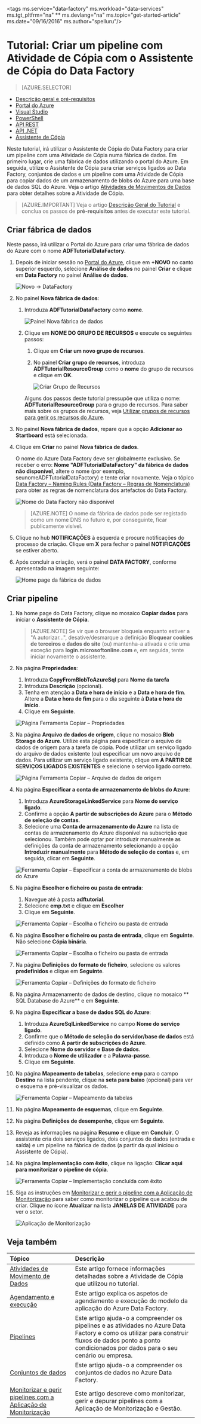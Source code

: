 <properties 
    pageTitle="Tutorial: Criar um pipeline com o Assistente de Cópia" 
    description="Neste tutorial, irá criar um pipeline do Azure Data Factory com uma Atividade de Cópia com o Assistente de Cópia suportado pelo Data Factory" 
    services="data-factory" 
    documentationCenter="" 
    authors="spelluru" 
    manager="jhubbard" 
    editor="monicar"/>

<tags 
    ms.service="data-factory" 
    ms.workload="data-services" 
    ms.tgt_pltfrm="na" **
    ms.devlang="na" 
    ms.topic="get-started-article" 
    ms.date="09/16/2016" 
    ms.author="spelluru"/>


# Tutorial: Criar um pipeline com Atividade de Cópia com o Assistente de Cópia do Data Factory
> [AZURE.SELECTOR]
- [Descrição geral e pré-requisitos](data-factory-copy-data-from-azure-blob-storage-to-sql-database.md)
- [Portal do Azure](data-factory-copy-activity-tutorial-using-azure-portal.md)
- [Visual Studio](data-factory-copy-activity-tutorial-using-visual-studio.md)
- [PowerShell](data-factory-copy-activity-tutorial-using-powershell.md)
- [API REST](data-factory-copy-activity-tutorial-using-rest-api.md)
- [API .NET](data-factory-copy-activity-tutorial-using-dotnet-api.md)
- [Assistente de Cópia](data-factory-copy-data-wizard-tutorial.md)

Neste tutorial, irá utilizar o Assistente de Cópia do Data Factory para criar um pipeline com uma Atividade de Cópia numa fábrica de dados. Em primeiro lugar, crie uma fábrica de dados utilizando o portal do Azure. Em seguida, utilize o Assistente de Cópia para criar serviços ligados ao Data Factory, conjuntos de dados e um pipeline com uma Atividade de Cópia para copiar dados de um armazenamento de blobs do Azure para uma base de dados SQL do Azure. Veja o artigo [Atividades de Movimentos de Dados](data-factory-data-movement-activities.md) para obter detalhes sobre a Atividade de Cópia. 

> [AZURE.IMPORTANT] Veja o artigo [Descrição Geral do Tutorial](data-factory-copy-data-from-azure-blob-storage-to-sql-database.md) e conclua os passos de **pré-requisitos** antes de executar este tutorial.

## Criar fábrica de dados
Neste passo, irá utilizar o Portal do Azure para criar uma fábrica de dados do Azure com o nome **ADFTutorialDataFactory**.

1.  Depois de iniciar sessão no [Portal do Azure](https://portal.azure.com), clique em **+NOVO** no canto superior esquerdo, selecione **Análise de dados** no painel **Criar** e clique em **Data Factory** no painel **Análise de dados**. 

    ![Novo -> DataFactory](./media/data-factory-copy-data-wizard-tutorial/new-data-factory-menu.png)

6. No painel **Nova fábrica de dados**:
    1. Introduza **ADFTutorialDataFactory** como **nome**. 
    
        ![Painel Nova fábrica de dados](./media/data-factory-copy-data-wizard-tutorial/getstarted-new-data-factory.png)
    2. Clique em **NOME DO GRUPO DE RECURSOS** e execute os seguintes passos:
        1. Clique em **Criar um novo grupo de recursos**.
        2. No painel **Criar grupo de recursos**, introduza **ADFTutorialResourceGroup** como o **nome** do grupo de recursos e clique em **OK**. 

            ![Criar Grupo de Recursos](./media/data-factory-copy-data-wizard-tutorial/create-new-resource-group.png)

        Alguns dos passos deste tutorial pressupõe que utiliza o nome: **ADFTutorialResourceGroup** para o grupo de recursos. Para saber mais sobre os grupos de recursos, veja [Utilizar grupos de recursos para gerir os recursos do Azure](../resource-group-overview.md).  
7. No painel **Nova fábrica de dados**, repare que a opção **Adicionar ao Startboard** está selecionada.
8. Clique em **Criar** no painel **Nova fábrica de dados**.

    O nome do Azure Data Factory deve ser globalmente exclusivo. Se receber o erro: **Nome "ADFTutorialDataFactory" da fábrica de dados não disponível**, altere o nome (por exemplo, seunomeADFTutorialDataFactory) e tente criar novamente. Veja o tópico [Data Factory – Naming Rules (Data Factory – Regras de Nomenclatura)](data-factory-naming-rules.md) para obter as regras de nomenclatura dos artefactos do Data Factory.  
     
    ![Nome do Data Factory não disponível](./media/data-factory-copy-data-wizard-tutorial/getstarted-data-factory-not-available.png)
    
    > [AZURE.NOTE] O nome da fábrica de dados pode ser registado como um nome DNS no futuro e, por conseguinte, ficar publicamente visível.  

9. Clique no hub **NOTIFICAÇÕES** à esquerda e procure notificações do processo de criação. Clique em **X** para fechar o painel **NOTIFICAÇÕES** se estiver aberto. 
10. Após concluir a criação, verá o painel **DATA FACTORY**, conforme apresentado na imagem seguinte:

    ![Home page da fábrica de dados](./media/data-factory-copy-data-wizard-tutorial/getstarted-data-factory-home-page.png)

## Criar pipeline

1. Na home page do Data Factory, clique no mosaico **Copiar dados** para iniciar o **Assistente de Cópia**. 

    > [AZURE.NOTE] Se vir que o browser bloqueia enquanto estiver a "A autorizar…", desative/desmarque a definição **Bloquear cookies de terceiros e dados do site** (ou) mantenha-a ativada e crie uma exceção para **login.microsoftonline.com** e, em seguida, tente iniciar novamente o assistente.
2. Na página **Propriedades**:
    1. Introduza **CopyFromBlobToAzureSql** para **Nome da tarefa**
    2. Introduza **Descrição** (opcional).
    3. Tenha em atenção a **Data e hora de início** e a **Data e hora de fim**. Altere a **Data e hora de fim** para o dia seguinte à **Data e hora de início**. 
    3. Clique em **Seguinte**.  

    ![Página Ferramenta Copiar – Propriedades](./media/data-factory-copy-data-wizard-tutorial/copy-tool-properties-page.png) 
3. Na página **Arquivo de dados de origem**, clique no mosaico **Blob Storage do Azure**. Utilize esta página para especificar o arquivo de dados de origem para a tarefa de cópia. Pode utilizar um serviço ligado do arquivo de dados existente (ou) especificar um novo arquivo de dados. Para utilizar um serviço ligado existente, clique em **A PARTIR DE SERVIÇOS LIGADOS EXISTENTES** e selecione o serviço ligado correto. 

    ![Página Ferramenta Copiar – Arquivo de dados de origem](./media/data-factory-copy-data-wizard-tutorial/copy-tool-source-data-store-page.png)
5. Na página **Especificar a conta de armazenamento de blobs do Azure**:
    1. Introduza **AzureStorageLinkedService** para **Nome do serviço ligado**.
    2. Confirme a opção **A partir de subscrições do Azure** para o **Método de seleção de contas**. 
    3. Selecione uma **Conta de armazenamento do Azure** na lista de contas de armazenamento do Azure disponível na subscrição que selecionou. Também pode optar por introduzir manualmente as definições da conta de armazenamento selecionando a opção **Introduzir manualmente** para **Método de seleção de contas** e, em seguida, clicar em **Seguinte**. 

    ![Ferramenta Copiar – Especificar a conta de armazenamento de blobs do Azure](./media/data-factory-copy-data-wizard-tutorial/copy-tool-specify-azure-blob-storage-account.png)
6. Na página **Escolher o ficheiro ou pasta de entrada**:
    1. Navegue até à pasta **adftutorial**.
    2. Selecione **emp.txt** e clique em **Escolher**
    3. Clique em **Seguinte**. 

    ![Ferramenta Copiar – Escolha o ficheiro ou pasta de entrada](./media/data-factory-copy-data-wizard-tutorial/copy-tool-choose-input-file-or-folder.png)
7. Na página **Escolher o ficheiro ou pasta de entrada**, clique em **Seguinte**. Não selecione **Cópia binária**. 

    ![Ferramenta Copiar – Escolha o ficheiro ou pasta de entrada](./media/data-factory-copy-data-wizard-tutorial/chose-input-file-folder.png) 
8. Na página **Definições do formato de ficheiro**, selecione os valores **predefinidos** e clique em **Seguinte**.

    ![Ferramenta Copiar – Definições do formato de ficheiro](./media/data-factory-copy-data-wizard-tutorial/copy-tool-file-format-settings.png)  
8. Na página Armazenamento de dados de destino, clique no mosaico ** SQL Database do Azure** e em **Seguinte**.
9. Na página **Especificar a base de dados SQL do Azure**:
    1. Introduza **AzureSqlLinkedService** no campo **Nome do serviço ligado**. 
    2. Confirme que o **Método de seleção do servidor/base de dados** está definido como **A partir de subscrições do Azure**.
    3. Selecione **Nome do servidor** e **Base de dados**.
    4. Introduza o **Nome de utilizador** e a **Palavra-passe**.
    5. Clique em **Seguinte**.  
9. Na página **Mapeamento de tabelas**, selecione **emp** para o campo **Destino** na lista pendente, clique na **seta para baixo** (opcional) para ver o esquema e pré-visualizar os dados.

    ![Ferramenta Copiar – Mapeamento da tabelas](./media/data-factory-copy-data-wizard-tutorial/copy-tool-table-mapping-page.png) 
10. Na página **Mapeamento de esquemas**, clique em **Seguinte**.
11. Na página **Definições de desempenho**, clique em **Seguinte**. 
11. Reveja as informações na página **Resumo** e clique em **Concluir**. O assistente cria dois serviços ligados, dois conjuntos de dados (entrada e saída) e um pipeline na fábrica de dados (a partir da qual iniciou o Assistente de Cópia). 
12. Na página **Implementação com êxito**, clique na ligação: **Clicar aqui para monitorizar o pipeline de cópia**.

    ![Ferramenta Copiar – Implementação concluída com êxito](./media/data-factory-copy-data-wizard-tutorial/copy-tool-deployment-succeeded.png)  
13. Siga as instruções em [Monitorizar e gerir o pipeline com a Aplicação de Monitorização](data-factory-monitor-manage-app.md) para saber como monitorizar o pipeline que acabou de criar. Clique no ícone **Atualizar** na lista **JANELAS DE ATIVIDADE** para ver o setor. 

    ![Aplicação de Monitorização](./media/data-factory-copy-data-wizard-tutorial/monitoring-app.png) 
 

## Veja também
| Tópico | Descrição |
| :---- | :---- |
| [Atividades de Movimento de Dados](data-factory-data-movement-activities.md) | Este artigo fornece informações detalhadas sobre a Atividade de Cópia que utilizou no tutorial. |
| [Agendamento e execução](data-factory-scheduling-and-execution.md) | Este artigo explica os aspetos de agendamento e execução do modelo da aplicação do Azure Data Factory. |
| [Pipelines](data-factory-create-pipelines.md) | Este artigo ajuda-o a compreender os pipelines e as atividades no Azure Data Factory e como os utilizar para construir fluxos de dados ponto a ponto condicionados por dados para o seu cenário ou empresa. |
| [Conjuntos de dados](data-factory-create-datasets.md) | Este artigo ajuda-o a compreender os conjuntos de dados no Azure Data Factory.
| [Monitorizar e gerir pipelines com a Aplicação de Monitorização](data-factory-monitor-manage-app.md) | Este artigo descreve como monitorizar, gerir e depurar pipelines com a Aplicação de Monitorização e Gestão. 


<!--HONumber=Sep16_HO3-->


